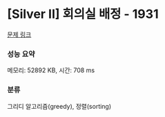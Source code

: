 # [Silver II] 회의실 배정 - 1931 

[문제 링크](https://www.acmicpc.net/problem/1931) 

### 성능 요약

메모리: 52892 KB, 시간: 708 ms

### 분류

그리디 알고리즘(greedy), 정렬(sorting)

